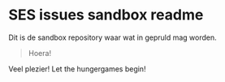 

# SES issues sandbox readme



Dit is de sandbox repository waar wat in gepruld mag worden.

> Hoera!

Veel plezier!
Let the hungergames begin!
